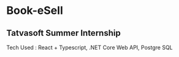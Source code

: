 # Book-eSell

## Tatvasoft Summer Internship

Tech Used : React + Typescript, .NET Core Web API, Postgre SQL
